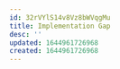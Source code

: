 ```yaml
---
id: 32rVYlS14v8Vz8bWVqgMu
title: Implementation Gap
desc: ''
updated: 1644961726968
created: 1644961726968
---
```


